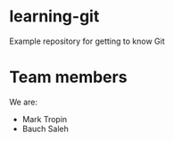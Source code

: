 # learning-git
Example repository for getting to know Git

# Team members

We are:

* Mark Tropin
* Bauch Saleh



